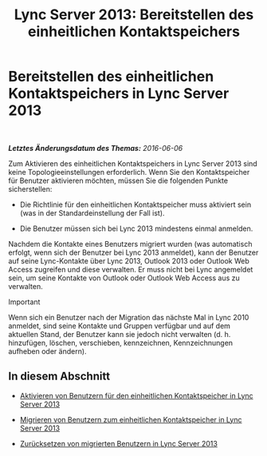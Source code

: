 ﻿---
title: 'Lync Server 2013: Bereitstellen des einheitlichen Kontaktspeichers'
TOCTitle: Bereitstellen des einheitlichen Kontaktspeichers
ms:assetid: 68959d58-ac8a-45de-afcd-b9de2c36799c
ms:mtpsurl: https://technet.microsoft.com/de-de/library/JJ204963(v=OCS.15)
ms:contentKeyID: 49294274
ms.date: 06/06/2016
mtps_version: v=OCS.15
ms.translationtype: HT
---

# Bereitstellen des einheitlichen Kontaktspeichers in Lync Server 2013

 

_**Letztes Änderungsdatum des Themas:** 2016-06-06_

Zum Aktivieren des einheitlichen Kontaktspeichers in Lync Server 2013 sind keine Topologieeinstellungen erforderlich. Wenn Sie den Kontaktspeicher für Benutzer aktivieren möchten, müssen Sie die folgenden Punkte sicherstellen:

  - Die Richtlinie für den einheitlichen Kontaktspeicher muss aktiviert sein (was in der Standardeinstellung der Fall ist).

  - Die Benutzer müssen sich bei Lync 2013 mindestens einmal anmelden.

Nachdem die Kontakte eines Benutzers migriert wurden (was automatisch erfolgt, wenn sich der Benutzer bei Lync 2013 anmeldet), kann der Benutzer auf seine Lync-Kontakte über Lync 2013, Outlook 2013 oder Outlook Web Access zugreifen und diese verwalten. Er muss nicht bei Lync angemeldet sein, um seine Kontakte von Outlook oder Outlook Web Access aus zu verwalten.


> [!IMPORTANT]
> Wenn sich ein Benutzer nach der Migration das nächste Mal in Lync 2010 anmeldet, sind seine Kontakte und Gruppen verfügbar und auf dem aktuellen Stand, der Benutzer kann sie jedoch nicht verwalten (d.&nbsp;h. hinzufügen, löschen, verschieben, kennzeichnen, Kennzeichnungen aufheben oder ändern).



## In diesem Abschnitt

  - [Aktivieren von Benutzern für den einheitlichen Kontaktspeicher in Lync Server 2013](lync-server-2013-enable-users-for-unified-contact-store.md)

  - [Migrieren von Benutzern zum einheitlichen Kontaktspeicher in Lync Server 2013](lync-server-2013-migrate-users-to-unified-contact-store.md)

  - [Zurücksetzen von migrierten Benutzern in Lync Server 2013](lync-server-2013-roll-back-migrated-users.md)

